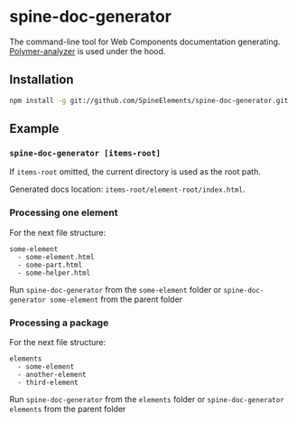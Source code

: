 # spine-doc-generator

The command-line tool for Web Components documentation generating.
[Polymer-analyzer](https://github.com/Polymer/polymer-analyzer) is used under the hood.

## Installation
```bash
npm install -g git://github.com/SpineElements/spine-doc-generator.git
```

## Example

### `spine-doc-generator [items-root]`
If `items-root` omitted, the current directory is used as the root path.

Generated docs location: `items-root/element-root/index.html`.

### Processing one element

For the next file structure:
```
some-element
  - some-element.html
  - some-part.html
  - some-helper.html
```
Run `spine-doc-generator` from the `some-element` folder
or `spine-doc-generator some-element` from the parent folder

### Processing a package

For the next file structure:
```
elements
  - some-element
  - another-element
  - third-element
```
Run `spine-doc-generator` from the `elements` folder
or `spine-doc-generator elements` from the parent folder
